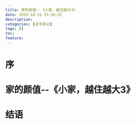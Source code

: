 ```yaml
---
title: 家的颜值--《小家，越住越大3》
date: 2019-10-31 15:50:31
description: 
categories: [读书笔记]
tags: [] 
toc: 
feature: 
---
```

# 序
<!-- more -->

# 家的颜值--《小家，越住越大3》

# 结语